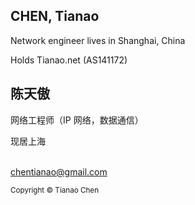 ## CHEN, Tianao

Network engineer lives in Shanghai, China

Holds Tianao.net (AS141172)

## 陈天傲

网络工程师（IP 网络，数据通信）

现居上海

<br />
<a href="mailto:chentianao@gmail.com?subject=Visitor%20from%20chentianao.com">chentianao@gmail.com</a>

<small>Copyright © Tianao Chen</small>
